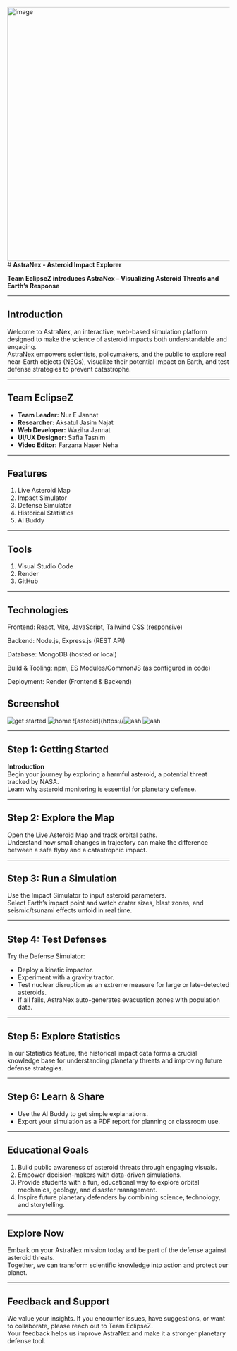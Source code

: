 <img width="1280" height="576" alt="image" src="https://github.com/user-attachments/assets/0ae71331-9d2c-44d2-8093-342b251dcc16" /># **AstraNex - Asteroid Impact Explorer**

**Team EclipseZ introduces AstraNex – Visualizing Asteroid Threats and Earth’s Response**

---

## **Introduction**

Welcome to AstraNex, an interactive, web-based simulation platform designed to make the science of asteroid impacts both understandable and engaging.  
AstraNex empowers scientists, policymakers, and the public to explore real near-Earth objects (NEOs), visualize their potential impact on Earth, and test defense strategies to prevent catastrophe.

---

## **Team EclipseZ**

- **Team Leader:** Nur E Jannat
- **Researcher:** Aksatul Jasim Najat
- **Web Developer:** Waziha Jannat
- **UI/UX Designer:** Safia Tasnim
- **Video Editor:** Farzana Naser Neha

---

## **Features**

1. Live Asteroid Map
2. Impact Simulator
3. Defense Simulator
4. Historical Statistics
5. AI Buddy

---

## **Tools**

1. Visual Studio Code
2. Render
3. GitHub

---

## **Technologies**

Frontend: React, Vite, JavaScript, Tailwind CSS (responsive)

Backend: Node.js, Express.js (REST API)

Database: MongoDB (hosted or local)

Build & Tooling: npm, ES Modules/CommonJS (as configured in code)

Deployment: Render (Frontend & Backend)

## **Screenshot**


![get started](https://github.com/user-attachments/assets/4cdb5b58-0c8b-4f7c-a429-92c886b91fc8)
![home](https://github.com/user-attachments/assets/faf88acd-d6a5-4d57-b7eb-1bd8378c3be6)
![asteoid](https://![ash](https://github.com/user-attachments/assets/79ca43d2-0175-4a5e-b05b-d454985dceed)
![ash](https://github.com/user-attachments/assets/5104171a-9558-4996-af31-07db836c920a)

---



## **Step 1: Getting Started**

**Introduction**  
Begin your journey by exploring a harmful asteroid, a potential threat tracked by NASA.  
Learn why asteroid monitoring is essential for planetary defense.

---

## **Step 2: Explore the Map**

Open the Live Asteroid Map and track orbital paths.  
Understand how small changes in trajectory can make the difference between a safe flyby and a catastrophic impact.

---

## **Step 3: Run a Simulation**

Use the Impact Simulator to input asteroid parameters.  
Select Earth’s impact point and watch crater sizes, blast zones, and seismic/tsunami effects unfold in real time.

---

## **Step 4: Test Defenses**

Try the Defense Simulator:

- Deploy a kinetic impactor.
- Experiment with a gravity tractor.
- Test nuclear disruption as an extreme measure for large or late-detected asteroids.
- If all fails, AstraNex auto-generates evacuation zones with population data.

---

## **Step 5: Explore Statistics**

In our Statistics feature, the historical impact data forms a crucial knowledge base for understanding planetary threats and improving future defense strategies.

---

## **Step 6: Learn & Share**

- Use the AI Buddy to get simple explanations.
- Export your simulation as a PDF report for planning or classroom use.

---

## **Educational Goals**

1. Build public awareness of asteroid threats through engaging visuals.
2. Empower decision-makers with data-driven simulations.
3. Provide students with a fun, educational way to explore orbital mechanics, geology, and disaster management.
4. Inspire future planetary defenders by combining science, technology, and storytelling.

---

## **Explore Now**

Embark on your AstraNex mission today and be part of the defense against asteroid threats.  
Together, we can transform scientific knowledge into action and protect our planet.

---

## **Feedback and Support**

We value your insights.
If you encounter issues, have suggestions, or want to collaborate, please reach out to Team EclipseZ.  
Your feedback helps us improve AstraNex and make it a stronger planetary defense tool.
